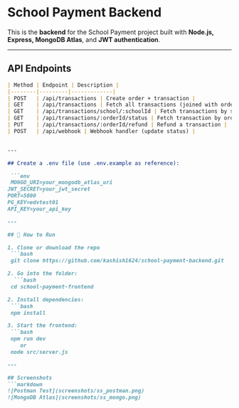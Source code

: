 # School Payment Backend

This is the **backend** for the School Payment project built with **Node.js, Express, MongoDB Atlas**, and **JWT authentication**.

---

## API Endpoints

  ```markdown
  | Method | Endpoint | Description |
  |--------|---------|-------------|
  | POST   | /api/transactions | Create order + transaction |
  | GET    | /api/transactions | Fetch all transactions (joined with order) |
  | GET    | /api/transactions/school/:schoolId | Fetch transactions by school |
  | GET    | /api/transactions/:orderId/status | Fetch transaction by order ID |
  | PUT    | /api/transactions/:orderId/refund | Refund a transaction |
  | POST   | /api/webhook | Webhook handler (update status) |


---

## Create a .env file (use .env.example as reference):

   ```env
   MONGO_URI=your_mongodb_atlas_uri
  JWT_SECRET=your_jwt_secret
  PORT=5000
  PG_KEY=edvtest01
  API_KEY=your_api_key

---

## 🚀 How to Run

1. Clone or download the repo
   ```bash
   git clone https://github.com/kashish1624/school-payment-backend.git

2. Go into the folder:
    ```bash
   cd school-payment-frontend

2. Install dependencies:
   ```bash
   npm install

3. Start the frontend:
   ```bash
   npm run dev
      or
   node src/server.js

---

## Screenshots
  ```markdown
  ![Postman Test](screenshots/ss_postman.png)
  ![MongoDB Atlas](screenshots/ss_mongo.png)



